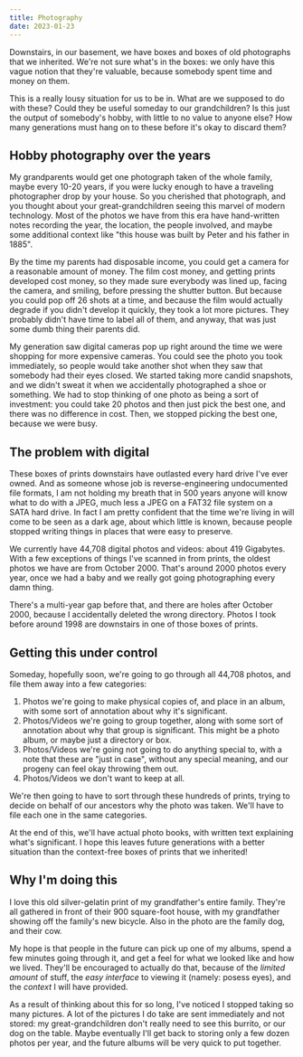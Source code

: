 ```yaml
---
title: Photography
date: 2023-01-23
---
```


Downstairs, in our basement,
we have boxes and boxes of old photographs that we inherited.
We're not sure what's in the boxes:
we only have this vague notion that they're valuable,
because somebody spent time and money on them.

This is a really lousy situation for us to be in.
What are we supposed to do with these?
Could they be useful someday to our grandchildren?
Is this just the output of somebody's hobby,
with little to no value to anyone else?
How many generations must hang on to these before it's okay to discard them?

## Hobby photography over the years

My grandparents would get one photograph taken of the whole family,
maybe every 10-20 years,
if you were lucky enough to have a traveling photographer drop by your house.
So you cherished that photograph,
and you thought about your great-grandchildren seeing this marvel of modern technology.
Most of the photos we have from this era
have hand-written notes recording the year,
the location,
the people involved,
and maybe some additional context like 
"this house was built by Peter and his father in 1885".

By the time my parents had disposable income,
you could get a camera for a reasonable amount of money.
The film cost money,
and getting prints developed cost money,
so they made sure everybody was lined up,
facing the camera,
and smiling,
before pressing the shutter button.
But because you could pop off 26 shots at a time,
and because the film would actually degrade if you didn't develop it quickly,
they took a lot more pictures.
They probably didn't have time to label all of them,
and anyway, that was just some dumb thing their parents did.

My generation saw digital cameras pop up
right around the time we were shopping for more expensive cameras.
You could see the photo you took immediately,
so people would take another shot when they saw that somebody had their eyes closed.
We started taking more candid snapshots,
and we didn't sweat it when we accidentally photographed a shoe or something.
We had to stop thinking of one photo as being a sort of investment:
you could take 20 photos and then just pick the best one,
and there was no difference in cost.
Then, we stopped picking the best one,
because we were busy.

## The problem with digital

These boxes of prints downstairs have outlasted every hard drive I've ever owned.
And as someone whose job is reverse-engineering undocumented file formats,
I am not holding my breath that in 500 years anyone will know what to do with a JPEG,
much less a JPEG on a FAT32 file system on a SATA hard drive.
In fact I am pretty confident that the time we're living in
will come to be seen as a dark age,
about which little is known,
because people stopped writing things in places that were easy to preserve.

We currently have 44,708 digital photos and videos: about 419 Gigabytes.
With a few exceptions of things I've scanned in from prints,
the oldest photos we have are from October 2000.
That's around 2000 photos every year,
once we had a baby and we really got going photographing every damn thing.

There's a multi-year gap before that,
and there are holes after October 2000,
because I accidentally deleted the wrong directory.
Photos I took before around 1998 are downstairs in one of those boxes of prints.

## Getting this under control

Someday,
hopefully soon,
we're going to go through all 44,708 photos,
and file them away into a few categories:

1. Photos we're going to make physical copies of,
   and place in an album,
   with some sort of annotation about why it's significant.
2. Photos/Videos we're going to group together,
   along with some sort of annotation about why that group is significant.
   This might be a photo album,
   or maybe just a directory or box.
3. Photos/Videos we're going not going to do anything special to,
   with a note that these are "just in case",
   without any special meaning,
   and our progeny can feel okay throwing them out.
4. Photos/Videos we don't want to keep at all.

We're then going to have to sort through these hundreds of prints,
trying to decide
on behalf of our ancestors
why the photo was taken.
We'll have to file each one in the same categories.

At the end of this,
we'll have actual photo books,
with written text explaining what's significant.
I hope this leaves future generations with a better situation
than the context-free boxes of prints that we inherited!

## Why I'm doing this

I love this old silver-gelatin print
of my grandfather's entire family.
They're all gathered in front of their 900 square-foot house,
with my grandfather showing off the family's new bicycle.
Also in the photo are the family dog,
and their cow.

My hope is that
people in the future can pick up one of my albums,
spend a few minutes going through it,
and get a feel for what we looked like and how we lived.
They'll be encouraged to actually do that,
because of the *limited amount* of stuff,
the *easy interface* to viewing it (namely: posess eyes),
and the *context* I will have provided.

As a result of thinking about this for so long,
I've noticed I stopped taking so many pictures.
A lot of the pictures I do take are sent immediately and not stored:
my great-grandchildren don't really need to see this burrito,
or our dog on the table.
Maybe eventually I'll get back to storing only a few dozen photos per year,
and the future albums will be very quick to put together.
